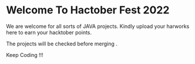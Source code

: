 # Welcome To Hactober Fest 2022

We are welcome for all sorts of JAVA projects.
Kindly upload your harworks here to earn your hacktober points.

The projects will be checked before merging .

Keep Coding !!!
